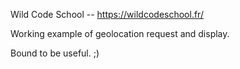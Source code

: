 Wild Code School -- https://wildcodeschool.fr/

Working example of geolocation request and display.

Bound to be useful. ;)
